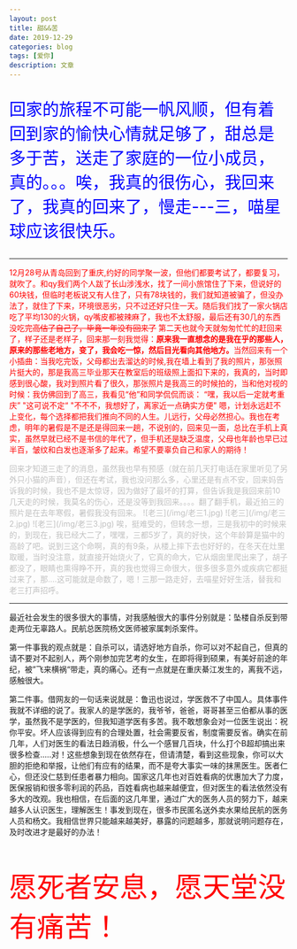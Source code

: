 ```yaml
---
layout: post
title: 甜&&苦
date: 2019-12-29
categories: blog
tags: [爱你]
description: 文章
---
```


<p style="color: #0000FF;font-size: 30px;">回家的旅程不可能一帆风顺，但有着回到家的愉快心情就足够了，甜总是多于苦，送走了家庭的一位小成员，真的。。。唉，我真的很伤心，我回来了，我真的回来了，慢走---三，喵星球应该很快乐。</p>


<hr>

<p style="color: red">
	12月28号从青岛回到了重庆,约好的同学聚一波，但他们都要考试了，都要复习，就吹了。和qy我们两个人跋了长山涉浅水，找了一间小旅馆住了下来，但说好的60块钱，但临时老板说又有人住了，只有78块钱的，我们就知道被骗了，但没办法了，就住了下来，环境很恶劣，只不过还好只住一天。随后我们找了一家火锅店吃了平均130的火锅，qy嘴皮都被辣麻了，我也不太舒服，最后还有30几的东西没吃完<del>高估了自己了，毕竟一年没有回来了</del>
	第二天也就今天就匆匆忙忙的赶回来了，样子还是老样子，回来那一刻我觉得：<strong>原来我一直想念的是我在乎的那些人，原来的那些老地方，变了，我会吃一惊，然后目光看向其他地方。</strong>当然回来有一个小插曲：当我吃完饭，父母都出去溜达的时候,我在墙上看到了我的照片，那张照片挺大的，那是我高三毕业那天在教室后的班级照上面扣下来的，我真的，当时即感到很心酸，我对到照片看了很久，那张照片是我高三的时候拍的，当和他对视的时候：我仿佛回到了高三，我看见“他”和同学侃侃而谈：
	“嘿，我以后一定就考重庆”
    "这可说不定“
    "不不不，我想好了，离家近一点确实方便"
    嗯，计划永远赶不上变化，每个选择都把我们推向不同的人生。儿远行，父母必然担心。我也在考虑，明年的暑假是不是还是得回来一趟，不说别的，回来见一面，总比在手机上真实，虽然早就已经不是书信的年代了，但手机还是缺乏温度，父母也年龄也早已过半百，皱纹和白发也逐渐多了起来。希望不要辜负自己和家人的期待！
   
</p>

<p style="color: #C0C0C0">
	回来才知道三走了的消息，虽然我也早有预感（就在前几天打电话在家里听见了另外只小猫的声音），但还在考试，我也没问那么多，心里还是有点不安，回来妈告诉我的时候，我也不是太惊讶，因为做好了最坏的打算，但告诉我是我回来前10几天走的时候，我莫名的伤心，还是没等到我回来。。。。翻了翻手机，最近拍三的照片是在去年寒假，暑假我没有回来。
	![老三](/img/老三1.jpg)
	![老三](/img/老三2.jpg)
	![老三](/img/老三3.jpg)
	唉，挺难受的，但转念一想，三是我初中的时候来的，到现在，我已经大二了，嘿嘿，三都5岁了，真的好快，这个年龄算是猫中的高龄了吧。说到三这个命啊，真的有9条，从楼上摔下去也好好的，在冬天在灶里取暖，当时没注意，就直接开始烧火了，它真的命大，它从烟囱里爬出来了，胡子都没了，眼睛也熏得睁不开，真的我也觉得三命很大，很多很多意外或疾病它都挺过来了，那....这可能就是命数了，嗯！三那一路走好，去喵星好好生活，替我和老三打声招呼。
</p>

<hr>

   最近社会发生的很多很大的事情，对我感触很大的事件分别就是：坠楼自杀反到带走两位无辜路人。民航总医院杨文医师被家属刺杀案件。

   第一件事我的观点就是：自杀可以，请选好地方自杀，你可以对不起自己，但真的请不要对不起别人，两个刚参加完艺考的女生，在即将得到硕果，有美好前途的年纪，被”飞来横祸“带走，真的痛心。还有一点就是在重庆綦江发生的，离我不远，感触很大。

   第二件事。借网友的一句话来说就是：鲁迅也说过，学医救不了中国人。具体事件我就不详细的说了。我家人的是学医的，我爷爷，爸爸，哥哥甚至三伯都从事的医学，虽然我不是学医的，但我知道学医有多苦。我不敢想象会对一位医生说出：祝你平安。坏人应该得到应有的合理处置，社会需要反省，制度需要反省。确实在前几年，人们对医生的看法日趋消极，什么一个感冒几百块，什么打个B超却搞出来很多检查.....对！这些想象到现在依然存在，但请清楚，看到这些现象，你可以大胆的拒绝和举报，让他们有应有的结果，而不是夸大事实一味的抹黑医生。医者仁心，但还没仁慈到任患者暴力相向。国家这几年也对百姓看病的优惠加大了力度，医保报销和很多零利润的药品，百姓看病也越来越便宜，但对医生的看法依然没有多大的改观。我也相信，在后面的这几年里，通过广大的医务人员的努力下，越来越多人认识医生，理解医生！事发到现在，很多市民匿名送外卖水果给民航的医务人员和杨文。我相信世界只能越来越美好，暴露的问题越多，那就说明问题存在，及时改进才是最好的办法！

   <p style="color: red;font-size: 50px;">愿死者安息，愿天堂没有痛苦！</p>




